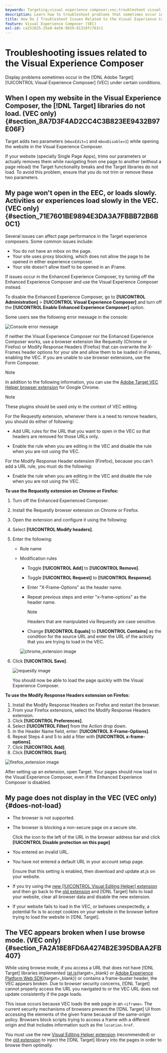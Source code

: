 ```yaml
---
keywords: Targeting;visual experience composer;vec;troubleshoot visual experience composer;troubleshooting;tls;tls 1.2
description: Learn how to troubleshoot problems that sometimes occur in the Adobe [!DNL Target] Visual Experience Composer (VEC) under certain conditions.
title: How Do I Troubleshoot Issues Related to the Visual Experience Composer?
feature: Visual Experience Composer (VEC)
exl-id: ca251025-25e8-4e56-9b59-81310fc763c1
---
```

# Troubleshooting issues related to the Visual Experience Composer

Display problems sometimes occur in the [!DNL Adobe Target] [!UICONTROL Visual Experience Composer] (VEC) under certain conditions.

## When I open my website in the Visual Experience Composer, the [!DNL Target] libraries do not load. (VEC only) {#section_8A7D3F4AD2CC4C3B823EE9432B97E06F}

Target adds two parameters (`mboxEdit=1` and `mboxDisable=1`) while opening the website in the Visual Experience Composer.

If your website (specially Single Page Apps), trims our parameters or actually removes them while navigating from one page to another (without a page reload) the Target functionality breaks and the Target libraries do not load. 
To avoid this problem, ensure that you do not trim or remove these two parameters.  

## My page won't open in the EEC, or loads slowly. Activities or experiences load slowly in the VEC. (VEC only) {#section_71E7601BE9894E3DA3A7FBBB72B6B0C1}

Several issues can affect page performance in the Target experience composers. Some common issues include:

* You do not have an mbox on the page. 
* Your site uses proxy blocking, which does not allow the page to be opened in either experience composer. 
* Your site doesn't allow itself to be opened in an iFrame.

If issues occur in the Enhanced Experience Composer, try turning off the Enhanced Experience Composer and use the Visual Experience Composer instead.

To disable the Enhanced Experience Composer, go to **[!UICONTROL Administration]** > **[!UICONTROL Visual Experience Composer]** and turn off the **[!UICONTROL Enable Enhanced Experience Composer]** option.

Some users see the following error message in the console:

![Console error message](/help/main/c-experiences/c-visual-experience-composer/r-troubleshoot-composer/assets/console_error_message.jpg)

If neither the Visual Experience Composer nor the Enhanced Experience Composer works, use a browser extension like Requestly (Chrome or Firefox) or Modify Response Headers (Firefox) that can overwrite the X-Frames header options for your site and allow them to be loaded in iFrames, enabling the VEC. If you are unable to use browser extensions, use the Form Composer.

>[!NOTE]
>
>In addition to the following information, you can use the [Adobe Target VEC Helper browser extension](/help/main/c-experiences/c-visual-experience-composer/r-troubleshoot-composer/vec-helper-browser-extension.md) for Google Chrome.


>[!NOTE]
>
>These plugins should be used only in the context of VEC editing.
>
>For the Requestly extension, whenever there is a need to remove headers, you should do either of following:
>
>* Add URL rules for the URL that you want to open in the VEC so that headers are removed for those URLs only.
>
>* Enable the rule when you are editing in the VEC and disable the rule when you are not using the VEC.
>
>For the Modify Response Header extension (Firefox), because you can't add a URL rule, you must do the following:
>
>* Enable the rule when you are editing in the VEC and disable the rule when you are not using the VEC.

**To use the Requestly extension on Chrome or Firefox:**

1. Turn off the Enhanced Experienced Composer. 
1. Install the Requestly browser extension on Chrome or Firefox. 
1. Open the extension and configure it using the following: 
1. Select **[!UICONTROL Modify headers]**. 
1. Enter the following:

    * Rule name 
    * Modification rules

        * Toggle **[!UICONTROL Add]** to **[!UICONTROL Remove]**. 
        * Toggle **[!UICONTROL Request]** to **[!UICONTROL Response]**. 
        * Enter "X-Frame-Options" as the header name. 
        * Repeat previous steps and enter "x-frame-options" as the header name.

          >[!NOTE]
          >
          >Headers that are manipulated via Requestly are case sensitive.

        * Change **[!UICONTROL Equals]** to **[!UICONTROL Contains]** as the condition for the source URL and enter the URL of the activity that you are trying to load in the VEC.

      ![chrome_extension image](assets/chrome_extension.png)

1. Click **[!UICONTROL Save]**.

   ![requestly image](assets/requestly.png)

   You should now be able to load the page quickly with the Visual Experience Composer.

**To use the Modify Response Headers extension on Firefox:**

1. Install the Modify Response Headers on Firefox and restart the browser. 
1. From your Firefox extensions, select the Modify Response Headers extension. 
1. Click **[!UICONTROL Preferences]**. 
1. Select **[!UICONTROL Filter]** from the Action drop down. 
1. In the Header Name field, enter: **[!UICONTROL X-Frame-Options]**. 
1. Repeat Steps 4 and 5 to add a filter with **[!UICONTROL x-frame-options]**. 
1. Click **[!UICONTROL Add]**. 
1. Click **[!UICONTROL Start]**.

![firefox_extension image](assets/firefox_extension.png)

After setting up an extension, open Target. Your pages should now load in the Visual Experience Composer, even if the Enhanced Experience Composer is disabled.

## My page does not display in the VEC (VEC only) {#does-not-load}

* The browser is not supported. 
* The browser is blocking a non-secure page on a secure site.

  Click the icon to the left of the URL in the browser address bar and click **[!UICONTROL Disable protection on this page]** 
* You entered an invalid URL. 
* You have not entered a default URL in your account setup page.

  Ensure that this setting is enabled, then download and update at.js on your website.

* If you try using the [new [!UICONTROL Visual Editing Helper] extension](/help/main/c-experiences/c-visual-experience-composer/r-troubleshoot-composer/visual-editing-helper-extension.md) and then go back to the [old extension](/help/main/c-experiences/c-visual-experience-composer/r-troubleshoot-composer/vec-helper-browser-extension.md) and [!DNL Target] fails to load your website, clear all browser data and disable the new extension.

* If your website fails to load in the VEC, or behaves unexpectedly, a potential fix is to accept cookies on your website in the browser before trying to load the website in [!DNL Target].

## The VEC appears broken when I use browse mode. (VEC only) {#section_FA2A18E8FD6A4274B2E395DBAA2FB407}

While using browse mode, if you access a URL that does not have [!DNL Target] libraries implemented ([at.js](https://experienceleague.corp.adobe.com/docs/target-dev/developer/client-side/at-js-implementation/overview.html){target=_blank} or [Adobe Experience Platform Web SDK](https://experienceleague.corp.adobe.com/docs/target-dev/developer/client-side/aep-web-sdk.html){target=_blank}) or contains a frame-buster header, the VEC appears broken. Due to browser security concerns, [!DNL Target] cannot properly access the URL you navigated to or the VEC URL does not update consistently if the page loads.

This issue occurs because VEC loads the web page in an `<iframe>`. The current security mechanisms of browsers prevent the [!DNL Target] UI from accessing the elements of the given frame because of the same-origin policy. Browsers block scripts trying to access a frame with a different origin and that includes information such as the `location.href`.

You must use the new [Visual Editing Helper extension](/help/main/c-experiences/c-visual-experience-composer/r-troubleshoot-composer/visual-editing-helper-extension.md) (recommended) or the [old extension](/help/main/c-experiences/c-visual-experience-composer/r-troubleshoot-composer/vec-helper-browser-extension.md) to inject the [!DNL Target] library into the pages in order to browse them optimally.
